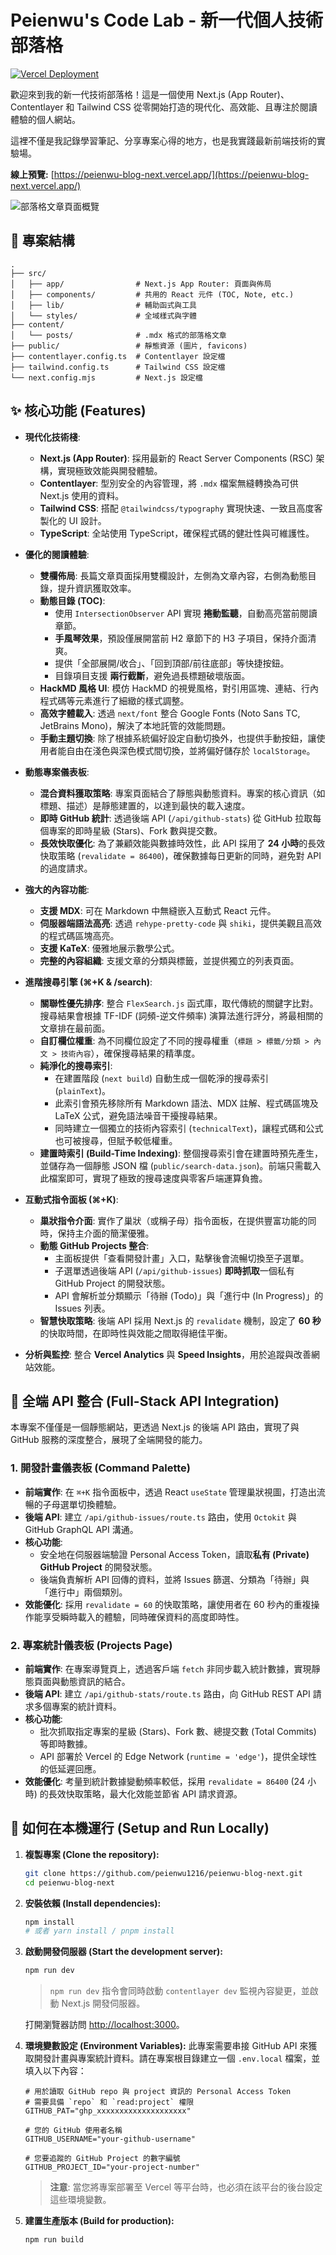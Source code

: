 # Peienwu's Code Lab - 新一代個人技術部落格

[![Vercel Deployment](https://img.shields.io/github/deployments/peienwu1216/peienwu-blog-next/production?label=Vercel&logo=vercel&style=for-the-badge)](https://peienwu-blog-next.vercel.app/)

歡迎來到我的新一代技術部落格！這是一個使用 Next.js (App Router)、Contentlayer 和 Tailwind CSS 從零開始打造的現代化、高效能、且專注於閱讀體驗的個人網站。

這裡不僅是我記錄學習筆記、分享專案心得的地方，也是我實踐最新前端技術的實驗場。

**線上預覽:** [https://peienwu-blog-next.vercel.app/](https://peienwu-blog-next.vercel.app/)

![部落格文章頁面概覽](https://github.com/user-attachments/assets/70176ba7-cf9d-4c6d-b445-515bf94658d4)

## 📁 專案結構

```
.
├── src/
│   ├── app/                # Next.js App Router: 頁面與佈局
│   ├── components/         # 共用的 React 元件 (TOC, Note, etc.)
│   ├── lib/                # 輔助函式與工具
│   └── styles/             # 全域樣式與字體
├── content/
│   └── posts/              # .mdx 格式的部落格文章
├── public/                 # 靜態資源 (圖片, favicons)
├── contentlayer.config.ts  # Contentlayer 設定檔
├── tailwind.config.ts      # Tailwind CSS 設定檔
└── next.config.mjs         # Next.js 設定檔
```

## ✨ 核心功能 (Features)

*   **現代化技術棧**:
    *   **Next.js (App Router)**: 採用最新的 React Server Components (RSC) 架構，實現極致效能與開發體驗。
    *   **Contentlayer**: 型別安全的內容管理，將 `.mdx` 檔案無縫轉換為可供 Next.js 使用的資料。
    *   **Tailwind CSS**: 搭配 `@tailwindcss/typography` 實現快速、一致且高度客製化的 UI 設計。
    *   **TypeScript**: 全站使用 TypeScript，確保程式碼的健壯性與可維護性。

*   **優化的閱讀體驗**:
    *   **雙欄佈局**: 長篇文章頁面採用雙欄設計，左側為文章內容，右側為動態目錄，提升資訊獲取效率。
    *   **動態目錄 (TOC)**:
        *   使用 `IntersectionObserver` API 實現 **捲動監聽**，自動高亮當前閱讀章節。
        *   **手風琴效果**，預設僅展開當前 H2 章節下的 H3 子項目，保持介面清爽。
        *   提供「全部展開/收合」、「回到頂部/前往底部」等快捷按鈕。
        *   目錄項目支援 **兩行截斷**，避免過長標題破壞版面。
    *   **HackMD 風格 UI**: 模仿 HackMD 的視覺風格，對引用區塊、連結、行內程式碼等元素進行了細緻的樣式調整。
    *   **高效字體載入**: 透過 `next/font` 整合 Google Fonts (Noto Sans TC, JetBrains Mono)，解決了本地託管的效能問題。
    *   **手動主題切換**: 除了根據系統偏好設定自動切換外，也提供手動按鈕，讓使用者能自由在淺色與深色模式間切換，並將偏好儲存於 `localStorage`。

*   **動態專案儀表板**:
    *   **混合資料獲取策略**: 專案頁面結合了靜態與動態資料。專案的核心資訊（如標題、描述）是靜態建置的，以達到最快的載入速度。
    *   **即時 GitHub 統計**: 透過後端 API (`/api/github-stats`) 從 GitHub 拉取每個專案的即時星級 (Stars)、Fork 數與提交數。
    *   **長效快取優化**: 為了兼顧效能與數據時效性，此 API 採用了 **24 小時**的長效快取策略 (`revalidate = 86400`)，確保數據每日更新的同時，避免對 API 的過度請求。

*   **強大的內容功能**:
    *   **支援 MDX**: 可在 Markdown 中無縫嵌入互動式 React 元件。
    *   **伺服器端語法高亮**: 透過 `rehype-pretty-code` 與 `shiki`，提供美觀且高效的程式碼區塊高亮。
    *   **支援 KaTeX**: 優雅地展示數學公式。
    *   **完整的內容組織**: 支援文章的分類與標籤，並提供獨立的列表頁面。

*   **進階搜尋引擎 (⌘+K & /search)**:
    *   **關聯性優先排序**: 整合 `FlexSearch.js` 函式庫，取代傳統的關鍵字比對。搜尋結果會根據 TF-IDF (詞頻-逆文件頻率) 演算法進行評分，將最相關的文章排在最前面。
    *   **自訂欄位權重**: 為不同欄位設定了不同的搜尋權重（`標題 > 標籤/分類 > 內文 > 技術內容`），確保搜尋結果的精準度。
    *   **純淨化的搜尋索引**:
        *   在建置階段 (`next build`) 自動生成一個乾淨的搜尋索引 (`plainText`)。
        *   此索引會預先移除所有 Markdown 語法、MDX 註解、程式碼區塊及 LaTeX 公式，避免語法噪音干擾搜尋結果。
        *   同時建立一個獨立的技術內容索引 (`technicalText`)，讓程式碼和公式也可被搜尋，但賦予較低權重。
    *   **建置時索引 (Build-Time Indexing)**: 整個搜尋索引會在建置時預先產生，並儲存為一個靜態 JSON 檔 (`public/search-data.json`)。前端只需載入此檔案即可，實現了極致的搜尋速度與零客戶端運算負擔。

*   **互動式指令面板 (⌘+K)**:
    *   **巢狀指令介面**: 實作了巢狀（或稱子母）指令面板，在提供豐富功能的同時，保持主介面的簡潔優雅。
    *   **動態 GitHub Projects 整合**:
        *   主面板提供「查看開發計畫」入口，點擊後會流暢切換至子選單。
        *   子選單透過後端 API (`/api/github-issues`) **即時抓取**一個私有 GitHub Project 的開發狀態。
        *   API 會解析並分類顯示「待辦 (Todo)」與「進行中 (In Progress)」的 Issues 列表。
    *   **智慧快取策略**: 後端 API 採用 Next.js 的 `revalidate` 機制，設定了 **60 秒**的快取時間，在即時性與效能之間取得絕佳平衡。

*   **分析與監控**: 整合 **Vercel Analytics** 與 **Speed Insights**，用於追蹤與改善網站效能。

## 🔗 全端 API 整合 (Full-Stack API Integration)

本專案不僅僅是一個靜態網站，更透過 Next.js 的後端 API 路由，實現了與 GitHub 服務的深度整合，展現了全端開發的能力。

### 1. 開發計畫儀表板 (Command Palette)

- **前端實作**: 在 `⌘+K` 指令面板中，透過 React `useState` 管理巢狀視圖，打造出流暢的子母選單切換體驗。
- **後端 API**: 建立 `/api/github-issues/route.ts` 路由，使用 `Octokit` 與 GitHub GraphQL API 溝通。
- **核心功能**:
    - 安全地在伺服器端驗證 Personal Access Token，讀取**私有 (Private) GitHub Project** 的開發狀態。
    - 後端負責解析 API 回傳的資料，並將 Issues 篩選、分類為「待辦」與「進行中」兩個類別。
- **效能優化**: 採用 `revalidate = 60` 的快取策略，讓使用者在 60 秒內的重複操作能享受瞬時載入的體驗，同時確保資料的高度即時性。

### 2. 專案統計儀表板 (Projects Page)

- **前端實作**: 在專案導覽頁上，透過客戶端 `fetch` 非同步載入統計數據，實現靜態頁面與動態資訊的結合。
- **後端 API**: 建立 `/api/github-stats/route.ts` 路由，向 GitHub REST API 請求多個專案的統計資料。
- **核心功能**:
    - 批次抓取指定專案的星級 (Stars)、Fork 數、總提交數 (Total Commits) 等即時數據。
    - API 部署於 Vercel 的 Edge Network (`runtime = 'edge'`)，提供全球性的低延遲回應。
- **效能優化**: 考量到統計數據變動頻率較低，採用 `revalidate = 86400` (24 小時) 的長效快取策略，最大化效能並節省 API 請求資源。

## 🚀 如何在本機運行 (Setup and Run Locally)

1.  **複製專案 (Clone the repository):**
    ```bash
    git clone https://github.com/peienwu1216/peienwu-blog-next.git
    cd peienwu-blog-next
    ```

2.  **安裝依賴 (Install dependencies):**
    ```bash
    npm install
    # 或者 yarn install / pnpm install
    ```

3.  **啟動開發伺服器 (Start the development server):**
    ```bash
    npm run dev
    ```
    > `npm run dev` 指令會同時啟動 `contentlayer dev` 監視內容變更，並啟動 Next.js 開發伺服器。

    打開瀏覽器訪問 [http://localhost:3000](http://localhost:3000)。

4.  **環境變數設定 (Environment Variables):**
    此專案需要串接 GitHub API 來獲取開發計畫與專案統計資料。請在專案根目錄建立一個 `.env.local` 檔案，並填入以下內容：

    ```env
    # 用於讀取 GitHub repo 與 project 資訊的 Personal Access Token
    # 需要具備 `repo` 和 `read:project` 權限
    GITHUB_PAT="ghp_xxxxxxxxxxxxxxxxxxxx"

    # 您的 GitHub 使用者名稱
    GITHUB_USERNAME="your-github-username"

    # 您要追蹤的 GitHub Project 的數字編號
    GITHUB_PROJECT_ID="your-project-number"
    ```
    > **注意**: 當您將專案部署至 Vercel 等平台時，也必須在該平台的後台設定這些環境變數。

5.  **建置生產版本 (Build for production):**
    ```bash
    npm run build
    ```
